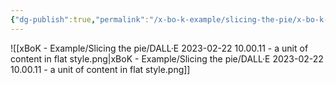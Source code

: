 ```yaml
---
{"dg-publish":true,"permalink":"/x-bo-k-example/slicing-the-pie/x-bo-k-unit-template/","noteIcon":"📄"}
---
```



![[xBoK - Example/Slicing the pie/DALL·E 2023-02-22 10.00.11 - a unit of content in flat style.png\|xBoK - Example/Slicing the pie/DALL·E 2023-02-22 10.00.11 - a unit of content in flat style.png]]